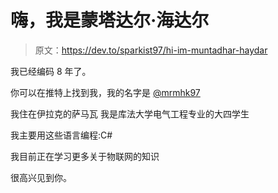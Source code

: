 # 嗨，我是蒙塔达尔·海达尔

> 原文：<https://dev.to/sparkist97/hi-im-muntadhar-haydar>

我已经编码 8 年了。

你可以在推特上找到我，我的名字是 [@mrmhk97](https://twitter.com/mrmhk97)

我住在伊拉克的萨马瓦
我是库法大学电气工程专业的大四学生

我主要用这些语言编程:C#

我目前正在学习更多关于物联网的知识

很高兴见到你。